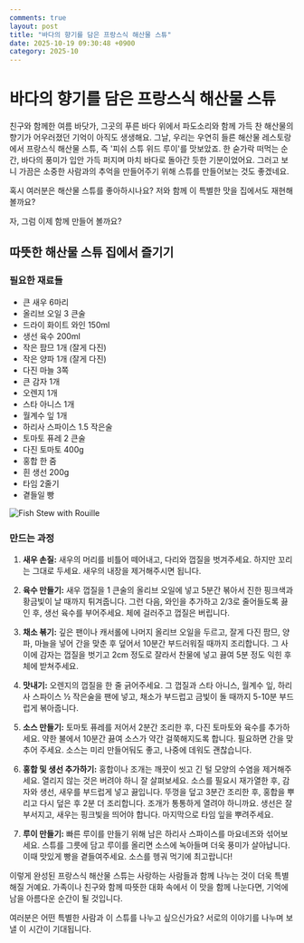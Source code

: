 ```yaml
---
comments: true
layout: post
title: "바다의 향기를 담은 프랑스식 해산물 스튜"
date: 2025-10-19 09:30:48 +0900
category: 2025-10
---
```


# 바다의 향기를 담은 프랑스식 해산물 스튜

친구와 함께한 여름 바닷가, 그곳의 푸른 바다 위에서 파도소리와 함께 가득 찬 해산물의 향기가 어우러졌던 기억이 아직도 생생해요. 그날, 우리는 우연히 들른 해산물 레스토랑에서 프랑스식 해산물 스튜, 즉 '피쉬 스튜 위드 루이'를 맛보았죠. 한 숟가락 떠먹는 순간, 바다의 풍미가 입안 가득 퍼지며 마치 바다로 돌아간 듯한 기분이었어요. 그러고 보니 가끔은 소중한 사람과의 추억을 만들어주기 위해 스튜를 만들어보는 것도 좋겠네요. 

혹시 여러분은 해산물 스튜를 좋아하시나요? 저와 함께 이 특별한 맛을 집에서도 재현해볼까요? 

자, 그럼 이제 함께 만들어 볼까요? 


## 따뜻한 해산물 스튜 집에서 즐기기

### 필요한 재료들

- 큰 새우 6마리
- 올리브 오일 3 큰술
- 드라이 화이트 와인 150ml
- 생선 육수 200ml
- 작은 팜므 1개 (잘게 다진)
- 작은 양파 1개 (잘게 다진)
- 다진 마늘 3쪽
- 큰 감자 1개
- 오렌지 1개
- 스타 아니스 1개
- 월계수 잎 1개
- 하리사 스파이스 1.5 작은술
- 토마토 퓨레 2 큰술
- 다진 토마토 400g
- 홍합 한 줌
- 흰 생선 200g
- 타임 2줄기
- 곁들일 빵

![Fish Stew with Rouille](https://www.themealdb.com/images/media/meals/vptqpw1511798500.jpg)


### 만드는 과정

1. **새우 손질:** 새우의 머리를 비틀어 떼어내고, 다리와 껍질을 벗겨주세요. 하지만 꼬리는 그대로 두세요. 새우의 내장을 제거해주시면 됩니다.

2. **육수 만들기:** 새우 껍질을 1 큰술의 올리브 오일에 넣고 5분간 볶아서 진한 핑크색과 황금빛이 날 때까지 튀겨줍니다. 그런 다음, 와인을 추가하고 2/3로 줄어들도록 끓인 후, 생선 육수를 부어주세요. 체에 걸러주고 껍질은 버립니다.

3. **채소 볶기:** 깊은 팬이나 캐서롤에 나머지 올리브 오일을 두르고, 잘게 다진 팜므, 양파, 마늘을 넣어 간을 맞춘 후 덮어서 10분간 부드러워질 때까지 조리합니다. 그 사이에 감자는 껍질을 벗기고 2cm 정도로 잘라서 찬물에 넣고 끓여 5분 정도 익힌 후 체에 받쳐주세요.

4. **맛내기:** 오렌지의 껍질을 한 줄 긁어주세요. 그 껍질과 스타 아니스, 월계수 잎, 하리사 스파이스 ½ 작은술을 팬에 넣고, 채소가 부드럽고 금빛이 돌 때까지 5-10분 부드럽게 볶아줍니다.

5. **소스 만들기:** 토마토 퓨레를 저어서 2분간 조리한 후, 다진 토마토와 육수를 추가하세요. 약한 불에서 10분간 끓여 소스가 약간 걸쭉해지도록 합니다. 필요하면 간을 맞추어 주세요. 소스는 미리 만들어둬도 좋고, 나중에 데워도 괜찮습니다.

6. **홍합 및 생선 추가하기:** 홍합이나 조개는 깨끗이 씻고 긴 털 모양의 수염을 제거해주세요. 열리지 않는 것은 버려야 하니 잘 살펴보세요. 소스를 필요시 재가열한 후, 감자와 생선, 새우를 부드럽게 넣고 끓입니다. 뚜껑을 덮고 3분간 조리한 후, 홍합을 뿌리고 다시 덮은 후 2분 더 조리합니다. 조개가 통통하게 열려야 하니까요. 생선은 잘 부서지고, 새우는 핑크빛을 띄어야 합니다. 마지막으로 타임 잎을 뿌려주세요.

7. **루이 만들기:** 빠른 루이를 만들기 위해 남은 하리사 스파이스를 마요네즈와 섞어보세요. 스튜를 그릇에 담고 루이를 올리면 소스에 녹아들며 더욱 풍미가 살아납니다. 이때 맛있게 빵을 곁들여주세요. 소스를 헹궈 먹기에 최고랍니다! 

이렇게 완성된 프랑스식 해산물 스튜는 사랑하는 사람들과 함께 나누는 것이 더욱 특별해질 거예요. 가족이나 친구와 함께 따뜻한 대화 속에서 이 맛을 함께 나눈다면, 기억에 남을 아름다운 순간이 될 것입니다. 

여러분은 어떤 특별한 사람과 이 스튜를 나누고 싶으신가요? 서로의 이야기를 나누며 보낼 이 시간이 기대됩니다.
